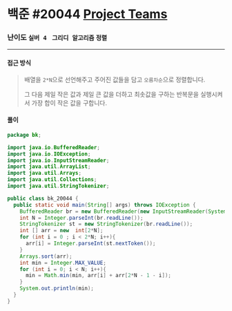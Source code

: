 # 백준 #20044 [Project Teams](https://www.acmicpc.net/problem/20044)

### 난이도 `실버 4 `  `그리디 알고리즘` `정렬`

---

#### 접근 방식

> 배열을 `2*N`으로 선언해주고 주어진 값들을 담고 `오름차순`으로 정렬합니다.
>
> 그 다음 제일 작은 값과 제일 큰 값을 더하고 최솟값을 구하는 반복문을 실행시켜서 가장 합이 작은 값을 구합니다.

#### 풀이

```java
package bk;

import java.io.BufferedReader;
import java.io.IOException;
import java.io.InputStreamReader;
import java.util.ArrayList;
import java.util.Arrays;
import java.util.Collections;
import java.util.StringTokenizer;

public class bk_20044 {
  public static void main(String[] args) throws IOException {
    BufferedReader br = new BufferedReader(new InputStreamReader(System.in));
    int N = Integer.parseInt(br.readLine());
    StringTokenizer st = new StringTokenizer(br.readLine());
    int [] arr = new  int[2*N];
    for (int i = 0 ; i < 2*N; i++){
      arr[i] = Integer.parseInt(st.nextToken());
    }
    Arrays.sort(arr);
    int min = Integer.MAX_VALUE;
    for (int i = 0; i < N; i++){
      min = Math.min(min, arr[i] + arr[2*N - 1 - i]);
    }
    System.out.println(min);
  }
}
```

